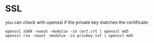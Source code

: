 # SSL

you can check with openssl if the private key matches the certificate:

```
openssl x509 -noout -modulus -in cert.crt | openssl md5
openssl rsa -noout -modulus -in privkey.txt | openssl md5
```
